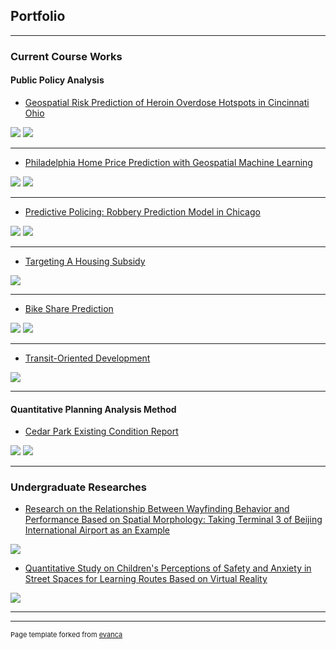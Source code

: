 ## Portfolio

---

### Current Course Works

#### Public Policy Analysis

- [Geospatial Risk Prediction of Heroin Overdose Hotspots in Cincinnati Ohio](https://echinlee.github.io/Public-Policy-Analysis/01-Cincinnati-Heroin-Overdose.html)
<img src="images/final1.jpg?raw=true"/>
<img src="images/final2.jpg?raw=true"/>

---
- [Philadelphia Home Price Prediction with Geospatial Machine Learning](https://echinlee.github.io/Public-Policy-Analysis/Midterm.html)
<img src="images/mid1.jpg?raw=true"/>
<img src="images/mid2.jpg?raw=true"/>

---
- [Predictive Policing: Robbery Prediction Model in Chicago](https://echinlee.github.io/Public-Policy-Analysis/HW4.html)
<img src="images/hw41.jpg?raw=true"/>
<img src="images/hw42.jpg?raw=true"/>

---
- [Targeting A Housing Subsidy](https://echinlee.github.io/Public-Policy-Analysis/HW5.html)
<img src="images/hw5.jpg?raw=true"/>

---
- [Bike Share Prediction](https://echinlee.github.io/Public-Policy-Analysis/HW6.html)
<img src="images/hw61.jpg?raw=true"/>
<img src="images/hw62.jpg?raw=true"/>

---
- [Transit-Oriented Development](https://echinlee.github.io/Public-Policy-Analysis/HW2.html)
<img src="images/hw2.jpg?raw=true"/>

---

#### Quantitative Planning Analysis Method

- [Cedar Park Existing Condition Report](https://echinlee.github.io/OtherHomework/QuantFinal.pdf)
<img src="images/quant1.jpg?raw=true"/>
<img src="images/quant2.jpg?raw=true"/>

---

### Undergraduate Researches

- [Research on the Relationship Between Wayfinding Behavior and Performance Based on Spatial Morphology: Taking Terminal 3 of Beijing International Airport as an Example](https://echinlee.github.io/OtherHomework/undergraduatethesis.pdf)
<img src="images/undgradthesis.png?raw=true"/>
  
- [Quantitative Study on Children's Perceptions of Safety and Anxiety in Street Spaces for Learning Routes Based on Virtual Reality](https://echinlee.github.io/OtherHomework/undergraduateresearch.pdf)
<img src="images/undgradres.png?raw=true"/>

---




---
<p style="font-size:11px">Page template forked from <a href="https://github.com/evanca/quick-portfolio">evanca</a></p>
<!-- Remove above link if you don't want to attibute -->
